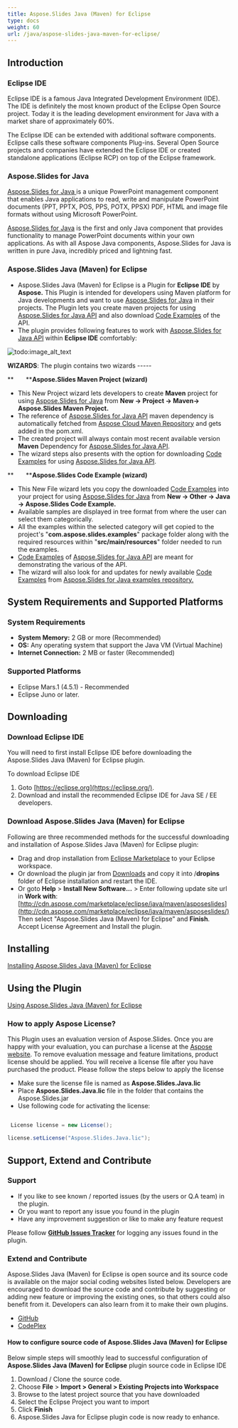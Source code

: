 ```yaml
---
title: Aspose.Slides Java (Maven) for Eclipse
type: docs
weight: 60
url: /java/aspose-slides-java-maven-for-eclipse/
---
```


## **Introduction**
### **Eclipse IDE**
Eclipse IDE is a famous Java Integrated Development Environment (IDE). The IDE is definitely the most known product of the Eclipse Open Source project. Today it is the leading development environment for Java with a market share of approximately 60%.

The Eclipse IDE can be extended with additional software components. Eclipse calls these software components Plug-ins. Several Open Source projects and companies have extended the Eclipse IDE or created standalone applications (Eclipse RCP) on top of the Eclipse framework.
### **Aspose.Slides for Java**
[Aspose.Slides for Java ](http://www.aspose.com/java/powerpoint-component.aspx)is a unique PowerPoint management component that enables Java applications to read, write and manipulate PowerPoint documents (PPT, PPTX, POS, PPS, POTX, PPSX) PDF, HTML and image file formats without using Microsoft PowerPoint.

[Aspose.Slides for Java](http://www.aspose.com/java/powerpoint-component.aspx) is the first and only Java component that provides functionality to manage PowerPoint documents within your own applications. As with all Aspose Java components, Aspose.Slides for Java is written in pure Java, incredibly priced and lightning fast.
### **Aspose.Slides Java (Maven) for Eclipse**
- Aspose.Slides Java (Maven) for Eclipse is a Plugin for **Eclipse IDE** by **Aspose.** This Plugin is intended for developers using Maven platform for Java developments and want to use [Aspose.Slides for Java](http://www.aspose.com/java/powerpoint-component.aspx) in their projects. The Plugin lets you create maven projects for using [Aspose.Slides for Java API](http://www.aspose.com/java/powerpoint-component.aspx) and also download [Code Examples](https://github.com/aspose-slides/Aspose.Slides-for-Java/tree/master/Examples) of the API.
- The plugin provides following features to work with [Aspose.Slides for Java API](http://www.aspose.com/java/powerpoint-component.aspx) within **Eclipse IDE** comfortably: 

![todo:image_alt_text](http://i.imgur.com/KWKGljg.png)


**WIZARDS**:
The plugin contains two wizards -----

**       ****Aspose.Slides Maven Project (wizard)**

- This New Project wizard lets developers to create **Maven** project for using [Aspose.Slides for Java](http://www.aspose.com/java/powerpoint-component.aspx) from **New -> Project -> Maven-> Aspose.Slides Maven Project.**
- The reference of [Aspose.Slides for Java API](http://www.aspose.com/java/powerpoint-component.aspx) maven dependency is automatically fetched from [Aspose Cloud Maven Repository](http://maven.aspose.com/artifactory/webapp/home.html?0) and gets added in the pom.xml.
- The created project will always contain most recent available version **Maven** Dependency for [Aspose.Slides for Java API](http://www.aspose.com/java/powerpoint-component.aspx).
- The wizard steps also presents with the option for downloading [Code Examples](https://github.com/aspose-slides/Aspose.Slides-for-Java/tree/master/Examples) for using [Aspose.Slides for Java API](http://www.aspose.com/java/powerpoint-component.aspx).

**       ****Aspose.Slides Code Example (wizard)**

- This New File wizard lets you copy the downloaded [Code Examples](https://github.com/aspose-slides/Aspose.Slides-for-Java/tree/master/Examples) into your project for using [Aspose.Slides for Java](http://www.aspose.com/java/powerpoint-component.aspx) from **New -> Other -> Java -> Aspose.Slides Code Example.**
- Available samples are displayed in tree format from where the user can select them categorically.
- All the examples within the selected category will get copied to the project's "**com.aspose.slides.examples**" package folder along with the required resources within "**src/main/resources**" folder needed to run the examples.
- [Code Examples](https://github.com/aspose-slides/Aspose.Slides-for-Java/tree/master/Examples) of [Aspose.Slides for Java API](http://www.aspose.com/java/powerpoint-component.aspx) are meant for demonstrating the various of the API.
- The wizard will also look for and updates for newly available [Code Examples](https://github.com/aspose-slides/Aspose.Slides-for-Java/tree/master/Examples) from [Aspose.Slides for Java examples repository.](https://github.com/aspose-slides/Aspose.Slides-for-Java/tree/master/Examples)
## **System Requirements and Supported Platforms**
### **System Requirements**
- **System Memory:** 2 GB or more (Recommended)
- **OS:** Any operating system that support the Java VM (Virtual Machine)
- **Internet Connection:** 2 MB or faster (Recommended)
### **Supported Platforms**
- Eclipse Mars.1 (4.5.1) - Recommended
- Eclipse Juno or later.
## **Downloading**
### **Download Eclipse IDE**
You will need to first install Eclipse IDE before downloading the Aspose.Slides Java (Maven) for Eclipse plugin.

To download Eclipse IDE

1. Goto [https://eclipse.org](https://eclipse.org/).
1. Download and install the recommended Eclipse IDE for Java SE / EE developers.
### **Download Aspose.Slides Java (Maven) for Eclipse**
Following are three recommended methods for the successful downloading and installation of Aspose.Slides Java (Maven) for Eclipse plugin:

- Drag and drop installation from [Eclipse Marketplace](https://marketplace.eclipse.org/content/asposeslides-java-maven-eclipse) to your Eclipse workspace.
- Or download the plugin jar from [Downloads](https://asposeslidesjavaeclipse.codeplex.com/releases/view/620651) and copy it into /**dropins** folder of Eclipse installation and restart the IDE.
- Or goto **Help** > **Install New Software...** > Enter following update site url in **Work with**:
  [http://cdn.aspose.com/marketplace/eclipse/java/maven/asposeslides](http://cdn.aspose.com/marketplace/eclipse/java/maven/asposeslides/)
  Then select "Aspose.Slides Java (Maven) for Eclipse" and **Finish**. Accept License Agreement and Install the plugin.
## **Installing**
[Installing Aspose.Slides Java (Maven) for Eclipse](http://www.aspose.com/docs/display/slidesjava/Installing+and+Using+Aspose.Slides+Java+%28Maven%29+for+Eclipse#InstallingandUsingAspose.SlidesJava%28Maven%29forEclipse-Installing)
## **Using the Plugin**
[Using Aspose.Slides Java (Maven) for Eclipse](http://www.aspose.com/docs/display/slidesjava/Installing+and+Using+Aspose.Slides+Java+%28Maven%29+for+Eclipse#InstallingandUsingAspose.SlidesJava%28Maven%29forEclipse-Using)
### **How to apply Aspose License?**
This Plugin uses an evaluation version of Aspose.Slides. Once you are happy with your evaluation, you can purchase a license at the [Aspose website](http://www.aspose.com/purchase/default.aspx).
To remove evaluation message and feature limitations, product license should be applied. You will receive a license file after you have purchased the product. Please follow the steps below to apply the license

- Make sure the license file is named as **Aspose.Slides.Java.lic**
- Place **Aspose.Slides.Java.lic** file in the folder that contains the Aspose.Slides.jar
- Use following code for activating the license: 

``` java

 License license = new License();

license.setLicense("Aspose.Slides.Java.lic");

```
## **Support, Extend and Contribute**
### **Support**
- If you like to see known / reported issues (by the users or Q.A team) in the plugin.
- Or you want to report any issue you found in the plugin
- Have any improvement suggestion or like to make any feature request

Please follow [**GitHub Issues Tracker**](https://github.com/aspose-slides/Aspose.Slides-for-Java/issues) for logging any issues found in the plugin.
### **Extend and Contribute**
Aspose.Slides Java (Maven) for Eclipse is open source and its source code is available on the major social coding websites listed below. Developers are encouraged to download the source code and contribute by suggesting or adding new feature or improving the existing ones, so that others could also benefit from it. Developers can also learn from it to make their own plugins.

- [GitHub](https://github.com/aspose-slides/Aspose.Slides-for-Java/tree/master/Plugins/Aspose_Slides_Java_Maven_for_Eclipse)
- [CodePlex](https://asposeslidesjavaeclipse.codeplex.com/)
#### **How to configure source code of Aspose.Slides Java (Maven) for Eclipse**
Below simple steps will smoothly lead to successful configuration of **Aspose.Slides Java (Maven) for Eclipse** plugin source code in Eclipse IDE

1. Download / Clone the source code.
1. Choose **File** > **Import > General > Existing Projects into Workspace**
1. Browse to the latest project source that you have downloaded
1. Select the Eclipse Project you want to import
1. Click **Finish**
1. Aspose.Slides Java for Eclipse plugin code is now ready to enhance.
